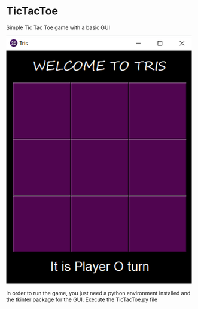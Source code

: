 # TicTacToe
Simple Tic Tac Toe game with a basic GUI

![title](Images/TicTacToe.png)

In order to run the game, you just need a python environment installed and the tkinter package for the GUI.
Execute the TicTacToe.py file
